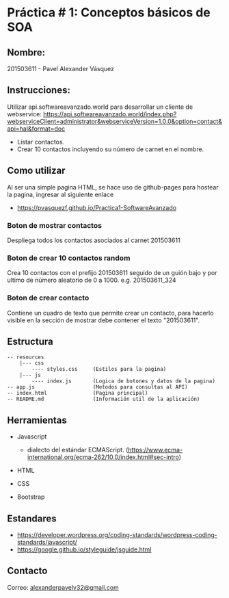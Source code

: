 # Práctica # 1: Conceptos básicos de SOA
## Nombre: 
201503611 - Pavel Alexander Vásquez
## Instrucciones: 
Utilizar api.softwareavanzado.world para desarrollar un cliente de webservice: https://api.softwareavanzado.world/index.php?webserviceClient=administrator&webserviceVersion=1.0.0&option=contact&api=hal&format=doc
* Listar contactos.
* Crear 10 contactos incluyendo su número de carnet en el nombre.

## Como utilizar
Al ser una simple pagina HTML, se hace uso de github-pages para hostear la pagina, ingresar al siguiente enlace
* https://pvasquezf.github.io/Practica1-SoftwareAvanzado

### Boton de mostrar contactos
Despliega todos los contactos asociados al carnet 201503611

### Boton de crear 10 contactos random
Crea 10 contactos con el prefijo 201503611 seguido de un guión bajo y por ultimo de número aleatorio de 0 a 1000. e.g. 201503611_324

### Boton de crear contacto
Contiene un cuadro de texto que permite crear un contacto, para hacerlo visible en la sección de mostrar debe contener el texto "201503611".

## Estructura 
    -- resources 
        |--- css
            ---- styles.css     (Estilos para la pagina)
        |--- js
            ---- index.js       (Logica de botones y datos de la pagina)
    -- app.js                   (Metodos para consultas al API)
    -- index.html               (Pagina principal)
    -- README.md                (Información util de la aplicación)

## Herramientas
* Javascript
    * dialecto del estándar ECMAScript. (https://www.ecma-international.org/ecma-262/10.0/index.html#sec-intro)


* HTML
* CSS
* Bootstrap

## Estandares
* https://developer.wordpress.org/coding-standards/wordpress-coding-standards/javascript/
* https://google.github.io/styleguide/jsguide.html

## Contacto
Correo: alexanderpavelv32@gmail.com